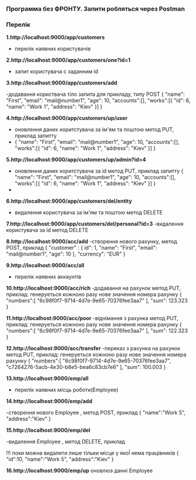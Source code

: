 
### Программа без ФРОНТУ. Запити робляться через Postman
### Перелік 

**1.http://localhost:9000/app/customers**
- перелік наявних користувачів

**2.http://localhost:9000/app/customers/one?id=1**
- запит  користувача с заданним id

**3.http://localhost:9000/app/customers/add**

-додавання користвача тіло запита для прикладу,  типу POST
{
"name": "First",
"email": "mail@number1",
"age": 10,
"accounts":[],
"works":[{
"id": 6,
"name": "Work 1",
"address": "Kiev"
}]
}

**4.http://localhost:9000/app/customers/up/user**
- оновлення даних коритстувача за ім'ям та поштою метод PUT,
приклад запитту
- {
  "name": "First",
  "email": "mail@number1",
  "age": 10,
  "accounts":[],
  "works":[{
    "id": 6,
    "name": "Work 1",
    "address": "Kiev"
           }]
  }


**5.http://localhost:9000/app/customers/up/admin?id=4**
- оновлення даних коритстувача за id метод PUT,
приклад запитту {
  "name": "First",
  "email": "mail@number1",
  "age": 10,
  "accounts":[],
  "works":[{
  "id": 6,
  "name": "Work 1",
  "address": "Kiev"
  }]
  }
- 
**6.http://localhost:9000/app/customers/del/entity**
- видалення користувача за ім'ям та поштою метод DELETE

**7.http://localhost:9000/app/customers/del/personal?id=3**
-видалення користувача за id метод DELETE

**8.http://localhost:9000/aсс/add**
-створення нового рахунку, метод POST,
приклад 
{
  "customer" : {
    id": 1,
    "name": "First",
    "email": "mail@number1",
    "age": 10
               },
  "currency": "EUR"
}

**9.http://localhost:9000/acc/all**
- перелік наявних аккаунтів

**10.http://localhost:9000/acc/rich**
-додавання на рахунок метод  PUT,
приклад: генеруеться кожноно разу нове значення номера рахунку {
"numbers":[
"6c98f0f7-9714-4d7e-9e65-70376fee3aa7" 
],
"sum":  123.323
}

**11.http://localhost:9000/acc/poor**
-віднімання з рахунка метод  PUT,
приклад: генеруеться кожноно разу нове значення номера рахунку {
"numbers":[
"6c98f0f7-9714-4d7e-9e65-70376fee3aa7"
],
"sum":  122.323
}

**12.http://localhost:9000/acc/transfer**
-переказ з рахунка на рахунок метод  PUT,
приклад: генеруеться кожноно разу нове значення номера рахунку
{
"numbers":[
         "6c98f0f7-9714-4d7e-9e65-70376fee3aa7",
         "c7264276-5acb-4e30-b8e5-bea6c83cb7e6"
    ],
    "sum": 100.003
}

**13.http://localhost:9000/emp/all**

- перелік наявних місць роботи(Employee)

**14.http://localhost:9000/emp/add**

-створення нового Employee  , метод POST,
приклад
{
"name":"Work 5",
"address":"Kiev"
}

**15.http://localhost:9000/emp/del**

-видалення Employee  , метод DELETE,
приклад

!!! поки можна видалити лише тільки місце у якоЇ
нема працівників
{
"id":10,
"name":"Work 5",
"address":"Kiev"
}

**16.http://localhost:9000/emp/up**
оновлюэ данні Employee


